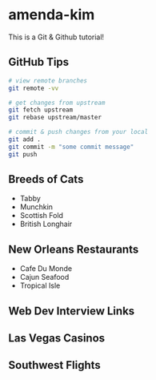 # amenda-kim

This is a Git & Github tutorial!

## GitHub Tips

```bash
# view remote branches
git remote -vv

# get changes from upstream
git fetch upstream
git rebase upstream/master

# commit & push changes from your local
git add .
git commit -m "some commit message"
git push
```

## Breeds of Cats
* Tabby
* Munchkin
* Scottish Fold
* British Longhair

## New Orleans Restaurants
* Cafe Du Monde
* Cajun Seafood
* Tropical Isle

## Web Dev Interview Links

## Las Vegas Casinos

## Southwest Flights